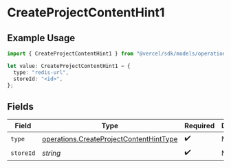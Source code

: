 # CreateProjectContentHint1

## Example Usage

```typescript
import { CreateProjectContentHint1 } from "@vercel/sdk/models/operations/createproject.js";

let value: CreateProjectContentHint1 = {
  type: "redis-url",
  storeId: "<id>",
};
```

## Fields

| Field                                                                                              | Type                                                                                               | Required                                                                                           | Description                                                                                        |
| -------------------------------------------------------------------------------------------------- | -------------------------------------------------------------------------------------------------- | -------------------------------------------------------------------------------------------------- | -------------------------------------------------------------------------------------------------- |
| `type`                                                                                             | [operations.CreateProjectContentHintType](../../models/operations/createprojectcontenthinttype.md) | :heavy_check_mark:                                                                                 | N/A                                                                                                |
| `storeId`                                                                                          | *string*                                                                                           | :heavy_check_mark:                                                                                 | N/A                                                                                                |